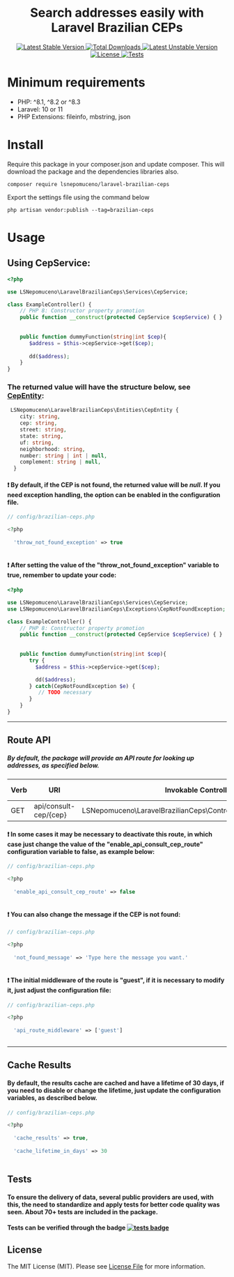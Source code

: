 <h1 align="center">Search addresses easily with Laravel Brazilian CEPs</h1>

<p align="center">
  <a href="https://github.com/lsnepomuceno/laravel-brazilian-ceps/releases/latest">
    <img src="https://poser.pugx.org/lsnepomuceno/laravel-brazilian-ceps/v" alt="Latest Stable Version">
  </a>
  <a href="https://packagist.org/packages/lsnepomuceno/laravel-brazilian-ceps/stats">
    <img src="https://poser.pugx.org/lsnepomuceno/laravel-brazilian-ceps/downloads" alt="Total Downloads">
  </a>
  <a href="https://github.com/lsnepomuceno/laravel-brazilian-ceps/tree/dev">
    <img src="https://poser.pugx.org/lsnepomuceno/laravel-brazilian-ceps/v/unstable" alt="Latest Unstable Version">
  </a>
  <a href="https://github.com/lsnepomuceno/laravel-brazilian-ceps/blob/main/LICENSE.md">
    <img src="https://poser.pugx.org/lsnepomuceno/laravel-brazilian-ceps/license" alt="License">
  </a>
  <a href="https://github.com/lsnepomuceno/laravel-brazilian-ceps/actions/workflows/main_action.yml">
    <img src="https://github.com/lsnepomuceno/laravel-brazilian-ceps/actions/workflows/action_laravel_11.yml/badge.svg?branch=main" alt="Tests">
  </a>
</p>

# Minimum requirements
* PHP: ^8.1, ^8.2 or ^8.3
* Laravel: 10 or 11
* PHP Extensions: fileinfo, mbstring, json

# Install
Require this package in your composer.json and update composer. This will download the package and the dependencies libraries also.

```Shell
composer require lsnepomuceno/laravel-brazilian-ceps
```

Export the settings file using the command below
```Shell
php artisan vendor:publish --tag=brazilian-ceps
```


# Usage

## Using CepService:
```PHP
<?php

use LSNepomuceno\LaravelBrazilianCeps\Services\CepService;

class ExampleController() {
    // PHP 8: Constructor property promotion
    public function __construct(protected CepService $cepService) { }
    
    
    public function dummyFunction(string|int $cep){
       $address = $this->cepService->get($cep);
       
       dd($address);
    }
}

```

### The returned value will have the structure below, see [CepEntity](https://github.com/lsnepomuceno/laravel-brazilian-ceps/blob/main/src/Entities/CepEntity.php):

```PHP
 LSNepomuceno\LaravelBrazilianCeps\Entities\CepEntity {
    city: string,
    cep: string,
    street: string,
    state: string,
    uf: string,
    neighborhood: string,
    number: string | int | null,
    complement: string | null,
  }

```
#### :exclamation: By default, if the CEP is not found, the returned value will be *null*. If you need exception handling, the option can be enabled in the configuration file.


```PHP
// config/brazilian-ceps.php

<?php
  
  'throw_not_found_exception' => true
  
```

#### :exclamation: After setting the value of the "throw_not_found_exception" variable to true, remember to update your code:

```PHP
<?php

use LSNepomuceno\LaravelBrazilianCeps\Services\CepService;
use LSNepomuceno\LaravelBrazilianCeps\Exceptions\CepNotFoundException;

class ExampleController() {
    // PHP 8: Constructor property promotion
    public function __construct(protected CepService $cepService) { }
    
    
    public function dummyFunction(string|int $cep){
       try {
         $address = $this->cepService->get($cep);

         dd($address);
       } catch(CepNotFoundException $e) {
          // TODO necessary
       }
    }
}

```

<hr>

## Route API
##### By default, the package will provide an API route for looking up addresses, as specified below.

<table>
  <thead>
    <tr>
      <th>Verb</th>
      <th>URI</th>
      <th>Invokable Controller</th>
      <th>Route Name</th>
    </tr>
  </thead>

  <tbody>
    <tr>
      <td>GET</td>
      <td>api/consult-cep/{cep}</td>
      <td>LSNepomuceno\LaravelBrazilianCeps\Controllers\ConsultCepController</td>
      <td>consult-cep.api</td>
    </tr>
  </tbody>
</table>

#### :exclamation: In some cases it may be necessary to deactivate this route, in which case just change the value of the "enable_api_consult_cep_route" configuration variable to false, as example below:

```PHP
// config/brazilian-ceps.php

<?php
  
  'enable_api_consult_cep_route' => false
  
```

#### :exclamation: You can also change the message if the CEP is not found:

```PHP
// config/brazilian-ceps.php

<?php
  
  'not_found_message' => 'Type here the message you want.'
  
```

#### :exclamation: The initial middleware of the route is "guest", if it is necessary to modify it, just adjust the configuration file:

```PHP
// config/brazilian-ceps.php

<?php
  
  'api_route_middleware' => ['guest']
  
```

<hr>

## Cache Results

#### By default, the results cache are cached and have a lifetime of 30 days, if you need to disable or change the lifetime, just update the configuration variables, as described below.

```PHP
// config/brazilian-ceps.php

<?php
  
  'cache_results' => true,
  
  'cache_lifetime_in_days' => 30
  
```

## Tests

#### To ensure the delivery of data, several public providers are used, with this, the need to standardize and apply tests for better code quality was seen. About 70+ tests are included in the package.

#### Tests can be verified through the badge [![tests badge](https://github.com/lsnepomuceno/laravel-brazilian-ceps/actions/workflows/action_pr_main.yml/badge.svg?branch=main)](https://github.com/lsnepomuceno/laravel-brazilian-ceps/actions/workflows/main_action.yml)


## License
The MIT License (MIT). Please see [License File](/LICENSE.md) for more information.
